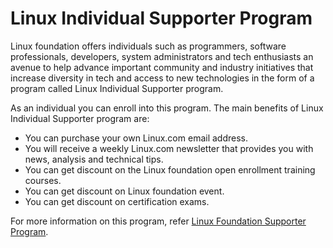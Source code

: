 # Linux Individual Supporter Program

Linux foundation offers individuals such as programmers, software professionals,  developers, system  administrators and tech enthusiasts an avenue to help advance important community and industry initiatives that increase diversity in tech and access to new technologies in the form of a program called Linux Individual Supporter program. 

As an individual you can enroll into this program. The main benefits of Linux Individual Supporter program are:

* You can purchase your own Linux.com email address.
* You will receive a weekly Linux.com newsletter that provides you with news, analysis and technical tips.
* You can get discount on the Linux foundation open enrollment training courses. 
* You can get discount on Linux foundation event. 
* You can get discount on certification exams. 

For more information on this program, refer [Linux Foundation Supporter Program](https://www.linuxfoundation.org/about/individual-supporters/). 

 



